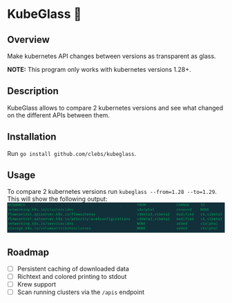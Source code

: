 # KubeGlass 🔮

## Overview
Make kubernetes API changes between versions as transparent as glass.

**NOTE:** This program only works with kubernetes versions 1.28+.

## Description
KubeGlass allows to compare 2 kubernetes versions and see what changed on the different APIs between them.

## Installation
Run `go install github.com/clebs/kubeglass`.

## Usage
To compare 2 kubernetes versions run `kubeglass --from=1.28 --to=1.29`. This will show the following output:
![kubeglass output](./assets/kubeglass-sample.png)

## Roadmap
- [ ] Persistent caching of downloaded data
- [ ] Richtext and colored printing to stdout
- [ ] Krew support
- [ ] Scan running clusters via the `/apis` endpoint
